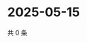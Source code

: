 # 2025-05-15

共 0 条

<!-- BEGIN ZHIHUQUESTIONS -->
<!-- 最后更新时间 Thu May 15 2025 04:10:52 GMT+0800 (China Standard Time) -->

<!-- END ZHIHUQUESTIONS -->

